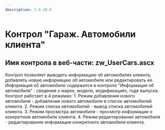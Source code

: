 ```yaml
---
description: 2.4.10.0
---
```


# Контрол "Гараж. Автомобили клиента"

## Имя контрола в веб-части: zw\_UserCars.ascx

Контрол позволяет выводить информацию об автомобилях клиента, добавлять новую информацию об автомобиле или редактировать ее. Информация об автомобиле содержится в контроле "Информация об автомобиле" : сведения о марке, модели, модификациях, годе выпуска. Контрол работает в 4 режимах: 1. Режим добавления нового автомобиля - добавление нового автомобиля в список автомобилей клиента. 2. Режим списка автомобилей - вывод списка автомобилей клиента. 3. Режим просмотра автомобиля - просмотр информации о конкретном автомобиле клиента. 4. Режим редактирования автомобиля - редактирование информации конкретного автомобиля клиента.

